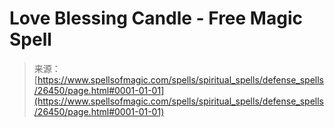 <!--yml
category: 未分类
date: 2024-06-12 19:14:25
-->

# Love Blessing Candle - Free Magic Spell

> 来源：[https://www.spellsofmagic.com/spells/spiritual_spells/defense_spells/26450/page.html#0001-01-01](https://www.spellsofmagic.com/spells/spiritual_spells/defense_spells/26450/page.html#0001-01-01)